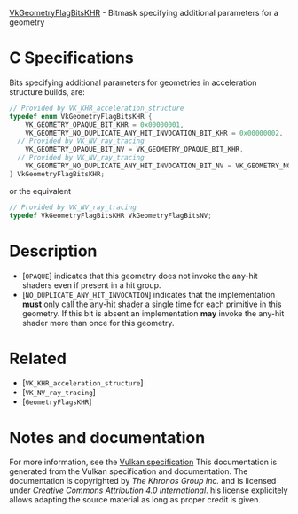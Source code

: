 [VkGeometryFlagBitsKHR](https://www.khronos.org/registry/vulkan/specs/1.3-extensions/man/html/VkGeometryFlagBitsKHR.html) - Bitmask specifying additional parameters for a geometry

# C Specifications
Bits specifying additional parameters for geometries in acceleration
structure builds, are:
```c
// Provided by VK_KHR_acceleration_structure
typedef enum VkGeometryFlagBitsKHR {
    VK_GEOMETRY_OPAQUE_BIT_KHR = 0x00000001,
    VK_GEOMETRY_NO_DUPLICATE_ANY_HIT_INVOCATION_BIT_KHR = 0x00000002,
  // Provided by VK_NV_ray_tracing
    VK_GEOMETRY_OPAQUE_BIT_NV = VK_GEOMETRY_OPAQUE_BIT_KHR,
  // Provided by VK_NV_ray_tracing
    VK_GEOMETRY_NO_DUPLICATE_ANY_HIT_INVOCATION_BIT_NV = VK_GEOMETRY_NO_DUPLICATE_ANY_HIT_INVOCATION_BIT_KHR,
} VkGeometryFlagBitsKHR;
```
or the equivalent
```c
// Provided by VK_NV_ray_tracing
typedef VkGeometryFlagBitsKHR VkGeometryFlagBitsNV;
```

# Description
- [`OPAQUE`] indicates that this geometry does not invoke the any-hit shaders even if present in a hit group.
- [`NO_DUPLICATE_ANY_HIT_INVOCATION`] indicates that the implementation  **must**  only call the any-hit shader a single time for each primitive in this geometry. If this bit is absent an implementation  **may**  invoke the any-hit shader more than once for this geometry.

# Related
- [`VK_KHR_acceleration_structure`]
- [`VK_NV_ray_tracing`]
- [`GeometryFlagsKHR`]

# Notes and documentation
For more information, see the [Vulkan specification](https://www.khronos.org/registry/vulkan/specs/1.3-extensions/html/vkspec.html)
This documentation is generated from the Vulkan specification and documentation.
The documentation is copyrighted by *The Khronos Group Inc.* and is licensed under *Creative Commons Attribution 4.0 International*.
his license explicitely allows adapting the source material as long as proper credit is given.
        